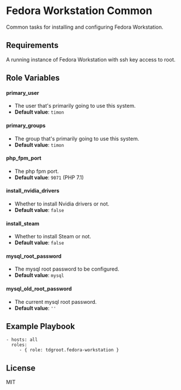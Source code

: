 Fedora Workstation Common
=================================

Common tasks for installing and configuring Fedora Workstation.

Requirements
------------

A running instance of Fedora Workstation with ssh key access to root.

Role Variables
--------------

#### primary_user
- The user that's primarily going to use this system.
- **Default value**: `timon`

#### primary_groups
- The group that's primarily going to use this system.
- **Default value**: `timon`

#### php_fpm_port
- The php fpm port.
- **Default value**: `9071` (PHP 7.1)

#### install_nvidia_drivers
- Whether to install Nvidia drivers or not.
- **Default value**: `false`

#### install_steam
- Whether to install Steam or not.
- **Default value**: `false`

#### mysql_root_password
- The mysql root password to be configured.
- **Default value**: `mysql`

#### mysql_old_root_password
- The current mysql root password.
- **Default value**: `''`

Example Playbook
----------------

    - hosts: all
      roles:
         - { role: tdgroot.fedora-workstation }

License
-------

MIT
